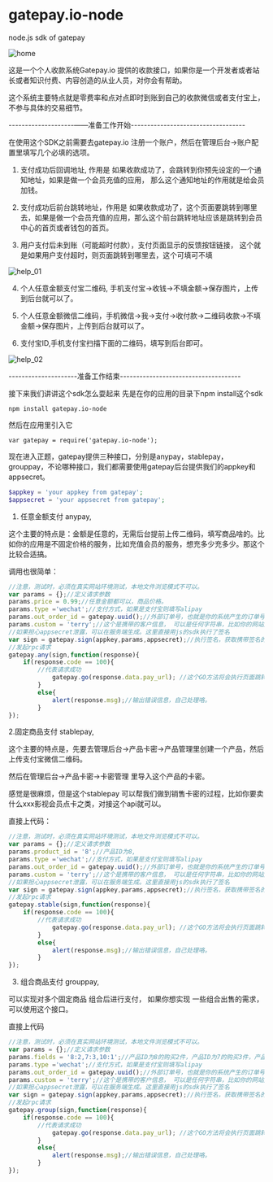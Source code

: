 # gatepay.io-node
node.js sdk of gatepay

![home](https://gatepay.gatecdn.com/static/thedocs/1.3.1/assets/img/banner_admin.png)

这是一个个人收款系统Gatepay.io 提供的收款接口，如果你是一个开发者或者站长或者知识付费、内容创造的从业人员，对你会有帮助。

这个系统主要特点就是零费率和点对点即时到账到自己的收款微信或者支付宝上，不参与具体的交易细节。

--------------------——准备工作开始-----------------------------------

在使用这个SDK之前需要去gatepay.io 注册一个账户，然后在管理后台->账户配置里填写几个必填的选项。

1. 支付成功后回调地址, 作用是 如果收款成功了，会跳转到你预先设定的一个通知地址，如果是做一个会员充值的应用， 那么这个通知地址的作用就是给会员加钱。

2. 支付成功后前台跳转地址，作用是 如果收款成功了，这个页面要跳转到哪里去，如果是做一个会员充值的应用，那么这个前台跳转地址应该是跳转到会员中心的首页或者钱包的首页。

3. 用户支付后未到账（可能超时付款），支付页面显示的反馈按钮链接， 这个就是如果用户支付超时，则页面跳转到哪里去，这个可填可不填

![help_01](https://gatepay.gatecdn.com/assets/img/help/help_01.png)

4. 个人任意金额支付宝二维码, 手机支付宝->收钱->不填金额->保存图片，上传到后台就可以了。

5. 个人任意金额微信二维码，手机微信->我->支付->收付款->二维码收款->不填金额->保存图片，上传到后台就可以了。

6. 支付宝ID,手机支付宝扫描下面的二维码，填写到后台即可。

![help_02](https://gatepay.gatecdn.com/assets/img/help/help_02.png)

---------------------准备工作结束-------------------------------------

接下来我们讲讲这个sdk怎么耍起来
先是在你的应用的目录下npm install这个sdk 
```
npm install gatepay.io-node
```

然后在应用里引入它 
```
var gatepay = require('gatepay.io-node');
```

现在进入正题，gatepay提供三种接口，分别是anypay，stablepay，grouppay，不论哪种接口，我们都需要使用gatepay后台提供我们的appkey和appsecret。

```php
$appkey = 'your appkey from gatepay';
$appsecret = 'your appsecret from gatepay';
```

1. 任意金额支付 anypay,

这个主要的特点是：金额是任意的，无需后台提前上传二维码，填写商品啥的。比如你的应用是不固定价格的服务，比如充值会员的服务，想充多少充多少。那这个比较合适搞。

调用也很简单：

```Javascript
//注意，测试时，必须在真实网站环境测试，本地文件浏览模式不可以。
var params = {};//定义请求参数
params.price = 0.99;//任意金额都可以，商品价格。
params.type ='wechat';//支付方式，如果是支付宝则填写alipay
params.out_order_id = gatepay.uuid();//外部订单号，也就是你的系统产生的订单号，演示这里是用随机函数生成的编号
params.custom = 'terry';//这个是携带的客户信息， 可以是任何字符串，比如你的网站是充值会员，这个可以是会员用户名，邮箱 或者电话之类的。
//如果担心appsecret泄露，可以在服务端生成。这里直接用js的sdk执行了签名
var sign = gatepay.sign(appkey,params,appsecret);//执行签名，获取携带签名的参数信息，
//发起rpc请求
gatepay.any(sign,function(response){
	if(response.code == 100){
		//代表请求成功
    		gatepay.go(response.data.pay_url); //这个GO方法将会执行页面跳转，直接跳转到支付页面
    	}
    	else{
    		alert(response.msg);//输出错误信息，自己处理咯。
    	}
});
```

2.固定商品支付 stablepay,

这个主要的特点是，先要去管理后台->产品卡密->产品管理里创建一个产品，然后上传支付宝微信二维码。

然后在管理后台->产品卡密->卡密管理 里导入这个产品的卡密。

感觉是很麻烦，但是这个stablepay 可以帮我们做到销售卡密的过程，比如你要卖什么xxx影视会员点卡之类，对接这个api就可以。

直接上代码：

```Javascript
//注意，测试时，必须在真实网站环境测试，本地文件浏览模式不可以。
var params = {};//定义请求参数
params.product_id = '8';//产品ID为8,
params.type ='wechat';//支付方式，如果是支付宝则填写alipay
params.out_order_id = gatepay.uuid();//外部订单号，也就是你的系统产生的订单号，演示这里是用随机函数生成的编号
params.custom = 'terry';//这个是携带的客户信息， 可以是任何字符串，比如你的网站是充值会员，这个可以是会员用户名，邮箱 或者电话之类的。
//如果担心appsecret泄露，可以在服务端生成。这里直接用js的sdk执行了签名
var sign = gatepay.sign(appkey,params,appsecret);//执行签名，获取携带签名的参数信息，
//发起rpc请求
gatepay.stable(sign,function(response){
	if(response.code == 100){
		//代表请求成功
    		gatepay.go(response.data.pay_url); //这个GO方法将会执行页面跳转，直接跳转到支付页面
    	}
    	else{
    		alert(response.msg);//输出错误信息，自己处理咯。
    	}
});
```
3. 组合商品支付  grouppay,

可以实现对多个固定商品 组合后进行支付， 如果你想实现 一些组合出售的需求，可以使用这个接口。

直接上代码
```Javascript
//注意，测试时，必须在真实网站环境测试，本地文件浏览模式不可以。
var params = {};//定义请求参数
params.fields = '8:2,7:3,10:1';//产品ID为8的购买2件，产品ID为7的购买3件，产品ID为10的购买1件。
params.type ='wechat';//支付方式，如果是支付宝则填写alipay
params.out_order_id = gatepay.uuid();//外部订单号，也就是你的系统产生的订单号，演示这里是用随机函数生成的编号
params.custom = 'terry';//这个是携带的客户信息， 可以是任何字符串，比如你的网站是充值会员，这个可以是会员用户名，邮箱 或者电话之类的。
//如果担心appsecret泄露，可以在服务端生成。这里直接用js的sdk执行了签名
var sign = gatepay.sign(appkey,params,appsecret);//执行签名，获取携带签名的参数信息，
//发起rpc请求
gatepay.group(sign,function(response){
	if(response.code == 100){
		//代表请求成功
    		gatepay.go(response.data.pay_url); //这个GO方法将会执行页面跳转，直接跳转到支付页面
    	}
    	else{
    		alert(response.msg);//输出错误信息，自己处理咯。
    	}
});
```
